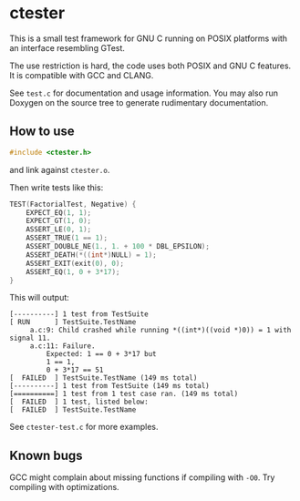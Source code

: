 # ctester

This is a small test framework for GNU C running on POSIX platforms with an
interface resembling GTest.

The use restriction is hard, the code uses both POSIX and GNU C features. It is
compatible with GCC and CLANG.

See `test.c` for documentation and usage information. You may also run Doxygen
on the source tree to generate rudimentary documentation.

## How to use
```c
#include <ctester.h>
```
and link against `ctester.o`.

Then write tests like this:

```c
TEST(FactorialTest, Negative) {
	EXPECT_EQ(1, 1);
	EXPECT_GT(1, 0);
	ASSERT_LE(0, 1);
	ASSERT_TRUE(1 == 1);
	ASSERT_DOUBLE_NE(1., 1. + 100 * DBL_EPSILON);
	ASSERT_DEATH(*((int*)NULL) = 1);
	ASSERT_EXIT(exit(0), 0);
	ASSERT_EQ(1, 0 + 3*17);
}
```

This will output:

```text
[----------] 1 test from TestSuite
[ RUN      ] TestSuite.TestName
     a.c:9: Child crashed while running *((int*)((void *)0)) = 1 with signal 11.
     a.c:11: Failure.
         Expected: 1 == 0 + 3*17 but
         1 == 1,
         0 + 3*17 == 51
[  FAILED  ] TestSuite.TestName (149 ms total)
[----------] 1 test from TestSuite (149 ms total)
[==========] 1 test from 1 test case ran. (149 ms total)
[  FAILED  ] 1 test, listed below:
[  FAILED  ] TestSuite.TestName
```


See `ctester-test.c` for more examples.

## Known bugs
GCC might complain about missing functions if compiling with `-O0`. Try compiling with optimizations.
